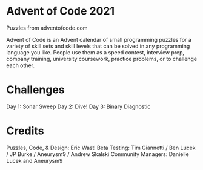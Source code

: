 # Advent of Code 2021

Puzzles from adventofcode.com 

Advent of Code is an Advent calendar of small programming puzzles for a variety of skill sets and skill levels that can be solved in any programming language you like. People use them as a speed contest, interview prep, company training, university coursework, practice problems, or to challenge each other.

# Challenges
Day 1: Sonar Sweep
Day 2: Dive!
Day 3: Binary Diagnostic


# Credits
Puzzles, Code, & Design: Eric Wastl
Beta Testing: Tim Giannetti / Ben Lucek / JP Burke / Aneurysm9 / Andrew Skalski
Community Managers: Danielle Lucek and Aneurysm9
